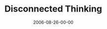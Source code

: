 ---
layout: message
category: message
series: "Hard Wired"
title: "Disconnected Thinking"
date: 2006-08-26-00-00
message_id: 54
---